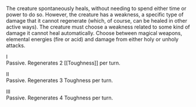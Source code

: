 The creature spontaneously heals, without needing to spend either time or power to do so. However, the creature has a weakness, a specific type of damage that it cannot regenerate (which, of course, can be healed in other active ways). The creature must choose a weakness related to some kind of damage it cannot heal automatically. Choose between magical weapons, elemental energies (fire or acid) and damage from either holy or unholy attacks.

I<br>Passive. Regenerates 2 [[Toughness]] per turn.

II<br>Passive. Regenerates 3 Toughness per turn.

III<br>Passive. Regenerates 4 Toughness per turn.